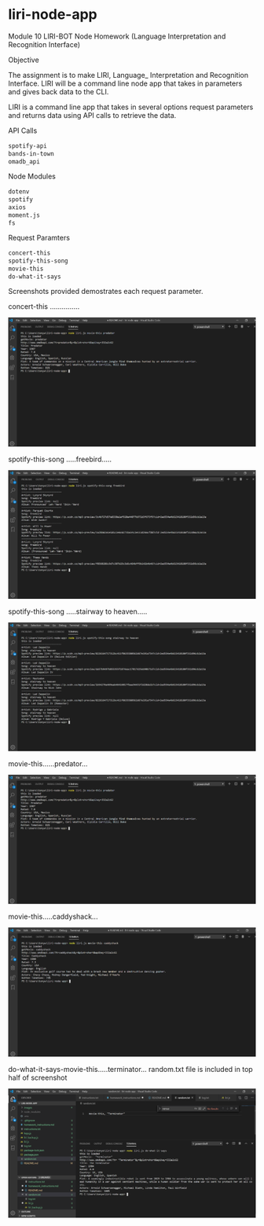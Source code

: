 # liri-node-app
Module 10 LIRI-BOT Node Homework
(Language Interpretation and Recognition Interface)

Objective

The assignment is to make LIRI, Language_ Interpretation and Recognition Interface. LIRI will be a command line node app that takes in parameters and gives back data to the CLI.

LIRI is a command line app that takes in several options request parameters and returns data using API calls to retrieve the data.  

API Calls

    spotify-api
    bands-in-town
    omadb_api

Node Modules

    dotenv
    spotify
    axios
    moment.js
    fs

Request Paramters

    concert-this
    spotify-this-song
    movie-this
    do-what-it-says

Screenshots provided demostrates each request parameter.

concert-this ...............

![imagecapture](images/movie-this_predator.PNG)

spotify-this-song .....freebird.....

![imagecapture](images/spotify-this-song_freebird.PNG)

spotify-this-song .....stairway to heaven.....

![imagecapture](images/spotify-this-song_stairway_to_heaven.PNG)

movie-this......predator...

![imagecapture](images/movie-this_predator.PNG)

movie-this.....caddyshack...

![imagecapture](images/movie-this_caddyshack.PNG)


do-what-it-says-movie-this.....terminator...
random.txt file is included in top half of screenshot

![imagecapture](images/do-what-it-says_movie-this_terminator.PNG)

